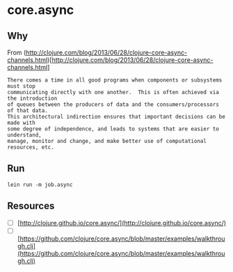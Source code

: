 # core.async

## Why
From (http://clojure.com/blog/2013/06/28/clojure-core-async-channels.html)[http://clojure.com/blog/2013/06/28/clojure-core-async-channels.html]

    There comes a time in all good programs when components or subsystems must stop
    communicating directly with one another.  This is often achieved via the introduction
    of queues between the producers of data and the consumers/processors of that data.
    This architectural indirection ensures that important decisions can be made with
    some degree of independence, and leads to systems that are easier to understand,
    manage, monitor and change, and make better use of computational resources, etc.

## Run

    lein run -m job.async

## Resources

- [ ] [http://clojure.github.io/core.async/](http://clojure.github.io/core.async/)
- [ ] [https://github.com/clojure/core.async/blob/master/examples/walkthrough.clj](https://github.com/clojure/core.async/blob/master/examples/walkthrough.clj)
